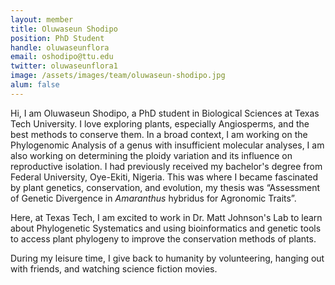 ```yaml
---
layout: member
title: Oluwaseun Shodipo
position: PhD Student
handle: oluwaseunflora
email: oshodipo@ttu.edu
twitter: oluwaseunflora1
image: /assets/images/team/oluwaseun-shodipo.jpg
alum: false
---
```


Hi, I am Oluwaseun Shodipo, a PhD student in Biological Sciences at Texas Tech University. I love exploring plants, especially Angiosperms, and the best methods to conserve them. In a broad context, I am working on the Phylogenomic Analysis of a genus with insufficient molecular analyses, I am also working on determining the ploidy variation and its influence on reproductive isolation.
I had previously received my bachelor's degree from Federal University, Oye-Ekiti, Nigeria. This was where I became fascinated by plant genetics, conservation, and evolution, my thesis was “Assessment of Genetic Divergence in *Amaranthus* hybridus for Agronomic Traits”.

Here, at Texas Tech, I am excited to work in Dr. Matt Johnson's Lab to learn about Phylogenetic Systematics and using bioinformatics and genetic tools to access plant phylogeny to improve the conservation methods of plants.

During my leisure time, I give back to humanity by volunteering, hanging out with friends, and watching science fiction movies.